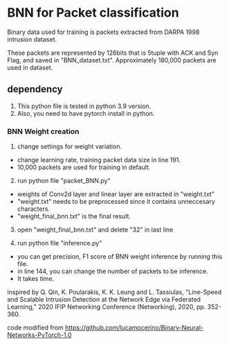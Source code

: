 # BNN for Packet classification #

Binary data used for training is packets extracted from DARPA 1998 intrusion dataset.

These packets are represented by 126bits that is 5tuple with ACK and Syn Flag, and saved in "BNN_dataset.txt".
Approximately 180,000 packets are used in dataset.

## dependency
1. This python file is tested in python 3.9 version.
2. Also, you need to have pytorch install in python. 

### BNN Weight creation

1. change settings for weight variation.
- change learning rate, training packet data size in line 191.
- 10,000 packets are used for training in default.

2. run python file "packet_BNN.py"
- weights of Conv2d layer and linear layer are extracted in "weight.txt"
- "weight.txt" needs to be preprocessed since it contains unneccesary characters.
- "weight_final_bnn.txt" is the final result.

3. open "weight_final_bnn.txt" and delete "32" in last line

4. run python file "inference.py"
- you can get precision, F1 score of BNN weight inference by running this file.
- in line 144, you can change the number of packets to be inference.
- It takes time.




inspired by Q. Qin, K. Poularakis, K. K. Leung and L. Tassiulas, "Line-Speed and Scalable Intrusion Detection at the Network Edge via Federated Learning,"
2020 IFIP Networking Conference (Networking), 2020, pp. 352-360.

code modified from https://github.com/lucamocerino/Binary-Neural-Networks-PyTorch-1.0



